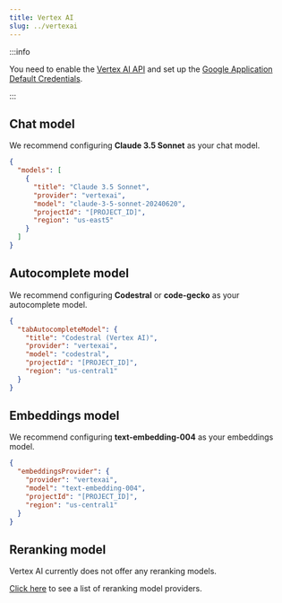 ```yaml
---
title: Vertex AI
slug: ../vertexai
---
```


:::info

You need to enable the [Vertex AI API](https://console.cloud.google.com/marketplace/product/google/aiplatform.googleapis.com) and set up the [Google Application Default Credentials](https://cloud.google.com/docs/authentication/provide-credentials-adc).

:::

## Chat model

We recommend configuring **Claude 3.5 Sonnet** as your chat model.

```json title="config.json (Deprecated)"
{
  "models": [
    {
      "title": "Claude 3.5 Sonnet",
      "provider": "vertexai",
      "model": "claude-3-5-sonnet-20240620",
      "projectId": "[PROJECT_ID]",
      "region": "us-east5"
    }
  ]
}
```

## Autocomplete model

We recommend configuring **Codestral** or **code-gecko** as your autocomplete model.

```json title="config.json (Deprecated)"
{
  "tabAutocompleteModel": {
    "title": "Codestral (Vertex AI)",
    "provider": "vertexai",
    "model": "codestral",
    "projectId": "[PROJECT_ID]",
    "region": "us-central1"
  }
}
```

## Embeddings model

We recommend configuring **text-embedding-004** as your embeddings model.

```json title="config.json (Deprecated)"
{
  "embeddingsProvider": {
    "provider": "vertexai",
    "model": "text-embedding-004",
    "projectId": "[PROJECT_ID]",
    "region": "us-central1"
  }
}
```

## Reranking model

Vertex AI currently does not offer any reranking models.

[Click here](../../model-types/reranking.md) to see a list of reranking model providers.
